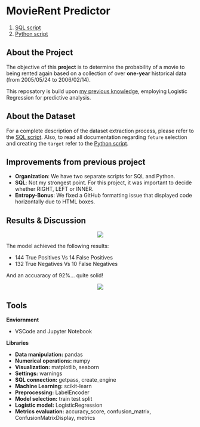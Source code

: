 # MovieRent Predictor
1. [SQL script](https://github.com/isi-mube/movie-rent-predictor/blob/main/notebook/sql_database_extraction_process.sql)
2. [Python script](https://github.com/isi-mube/movie-rent-predictor/blob/main/notebook/imb_solution_lab_logistic_regression.ipynb)

## About the Project
The objective of this **project** is to determine the probability of a movie to being rented again based on a collection of over **one-year** historical data (from 2005/05/24 to 2006/02/14).

This reposatory is build upon [my previous knowledge](https://github.com/isi-mube/mbappe-project), employing Logistic Regression for predictive analysis.

## About the Dataset
For a complete description of the dataset extraction process, please refer to the [SQL script](https://github.com/isi-mube/movie-rent-predictor/blob/main/notebook/sql_database_extraction_process.sql).
Also, to read all documentation regarding `feture` selection and creating the `target` refer to the [Python script](https://github.com/isi-mube/movie-rent-predictor/blob/main/notebook/imb_solution_lab_logistic_regression.ipynb).


## Improvements from previous project
* **Organization**: We have two separate scripts for SQL and Python.
* **SQL**: Not my strongest point. For this project, it was important to decide whether RIGHT, LEFT or INNER.
* **Entropy-Bonus**: We fixed a GitHub formatting issue that displayed code horizontally due to HTML boxes.


## Results & Discussion

<p align="center">
  <img src="https://user-images.githubusercontent.com/90038586/227800913-4e1194fb-5cd7-4950-802e-c0205de89505.png"/>
</p>

The model achieved the following results:

* 144 True Positives Vs 14 False Positives
* 132 True Negatives Vs 10 False Negatives

And an accuaracy of 92%... quite solid!

<p align="center">
  <img src="https://user-images.githubusercontent.com/90038586/227800891-0ec7accb-fa17-4aaa-a1e5-2ab805e6b105.png"/>
</p>


## Tools
**Enviornment**
* VSCode and Jupyter Notebook

**Libraries**
* **Data manipulation:** pandas
* **Numerical operations:** numpy
* **Visualization:** matplotlib, seaborn
* **Settings:** warnings
* **SQL connection:** getpass, create_engine
* **Machine Learning:** scikit-learn
* **Preprocessing:** LabelEncoder
* **Model selection:** train test split
* **Logistic model:** LogisticRegression
* **Metrics evaluation:** accuracy_score, confusion_matrix, ConfusionMatrixDisplay, metrics
